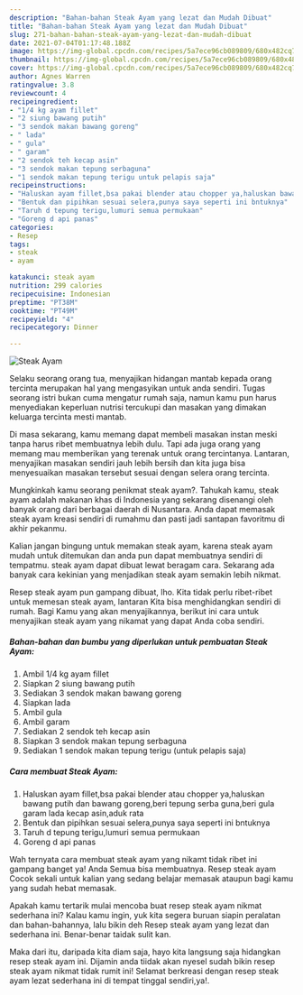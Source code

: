 ```yaml
---
description: "Bahan-bahan Steak Ayam yang lezat dan Mudah Dibuat"
title: "Bahan-bahan Steak Ayam yang lezat dan Mudah Dibuat"
slug: 271-bahan-bahan-steak-ayam-yang-lezat-dan-mudah-dibuat
date: 2021-07-04T01:17:48.188Z
image: https://img-global.cpcdn.com/recipes/5a7ece96cb089809/680x482cq70/steak-ayam-foto-resep-utama.jpg
thumbnail: https://img-global.cpcdn.com/recipes/5a7ece96cb089809/680x482cq70/steak-ayam-foto-resep-utama.jpg
cover: https://img-global.cpcdn.com/recipes/5a7ece96cb089809/680x482cq70/steak-ayam-foto-resep-utama.jpg
author: Agnes Warren
ratingvalue: 3.8
reviewcount: 4
recipeingredient:
- "1/4 kg ayam fillet"
- "2 siung bawang putih"
- "3 sendok makan bawang goreng"
- " lada"
- " gula"
- " garam"
- "2 sendok teh kecap asin"
- "3 sendok makan tepung serbaguna"
- "1 sendok makan tepung terigu untuk pelapis saja"
recipeinstructions:
- "Haluskan ayam fillet,bsa pakai blender atau chopper ya,haluskan bawang putih dan bawang goreng,beri tepung serba guna,beri gula garam lada kecap asin,aduk rata"
- "Bentuk dan pipihkan sesuai selera,punya saya seperti ini bntuknya"
- "Taruh d tepung terigu,lumuri semua permukaan"
- "Goreng d api panas"
categories:
- Resep
tags:
- steak
- ayam

katakunci: steak ayam 
nutrition: 299 calories
recipecuisine: Indonesian
preptime: "PT38M"
cooktime: "PT49M"
recipeyield: "4"
recipecategory: Dinner

---
```



![Steak Ayam](https://img-global.cpcdn.com/recipes/5a7ece96cb089809/680x482cq70/steak-ayam-foto-resep-utama.jpg)

Selaku seorang orang tua, menyajikan hidangan mantab kepada orang tercinta merupakan hal yang mengasyikan untuk anda sendiri. Tugas seorang istri bukan cuma mengatur rumah saja, namun kamu pun harus menyediakan keperluan nutrisi tercukupi dan masakan yang dimakan keluarga tercinta mesti mantab.

Di masa  sekarang, kamu memang dapat membeli masakan instan meski tanpa harus ribet membuatnya lebih dulu. Tapi ada juga orang yang memang mau memberikan yang terenak untuk orang tercintanya. Lantaran, menyajikan masakan sendiri jauh lebih bersih dan kita juga bisa menyesuaikan masakan tersebut sesuai dengan selera orang tercinta. 



Mungkinkah kamu seorang penikmat steak ayam?. Tahukah kamu, steak ayam adalah makanan khas di Indonesia yang sekarang disenangi oleh banyak orang dari berbagai daerah di Nusantara. Anda dapat memasak steak ayam kreasi sendiri di rumahmu dan pasti jadi santapan favoritmu di akhir pekanmu.

Kalian jangan bingung untuk memakan steak ayam, karena steak ayam mudah untuk ditemukan dan anda pun dapat membuatnya sendiri di tempatmu. steak ayam dapat dibuat lewat beragam cara. Sekarang ada banyak cara kekinian yang menjadikan steak ayam semakin lebih nikmat.

Resep steak ayam pun gampang dibuat, lho. Kita tidak perlu ribet-ribet untuk memesan steak ayam, lantaran Kita bisa menghidangkan sendiri di rumah. Bagi Kamu yang akan menyajikannya, berikut ini cara untuk menyajikan steak ayam yang nikamat yang dapat Anda coba sendiri.

<!--inarticleads1-->

##### Bahan-bahan dan bumbu yang diperlukan untuk pembuatan Steak Ayam:

1. Ambil 1/4 kg ayam fillet
1. Siapkan 2 siung bawang putih
1. Sediakan 3 sendok makan bawang goreng
1. Siapkan  lada
1. Ambil  gula
1. Ambil  garam
1. Sediakan 2 sendok teh kecap asin
1. Siapkan 3 sendok makan tepung serbaguna
1. Sediakan 1 sendok makan tepung terigu (untuk pelapis saja)




<!--inarticleads2-->

##### Cara membuat Steak Ayam:

1. Haluskan ayam fillet,bsa pakai blender atau chopper ya,haluskan bawang putih dan bawang goreng,beri tepung serba guna,beri gula garam lada kecap asin,aduk rata
1. Bentuk dan pipihkan sesuai selera,punya saya seperti ini bntuknya
1. Taruh d tepung terigu,lumuri semua permukaan
1. Goreng d api panas




Wah ternyata cara membuat steak ayam yang nikamt tidak ribet ini gampang banget ya! Anda Semua bisa membuatnya. Resep steak ayam Cocok sekali untuk kalian yang sedang belajar memasak ataupun bagi kamu yang sudah hebat memasak.

Apakah kamu tertarik mulai mencoba buat resep steak ayam nikmat sederhana ini? Kalau kamu ingin, yuk kita segera buruan siapin peralatan dan bahan-bahannya, lalu bikin deh Resep steak ayam yang lezat dan sederhana ini. Benar-benar taidak sulit kan. 

Maka dari itu, daripada kita diam saja, hayo kita langsung saja hidangkan resep steak ayam ini. Dijamin anda tiidak akan nyesel sudah bikin resep steak ayam nikmat tidak rumit ini! Selamat berkreasi dengan resep steak ayam lezat sederhana ini di tempat tinggal sendiri,ya!.

